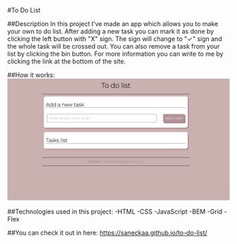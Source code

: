 #To Do List

##Description
In this project I've made an app which allows you to make your own to do list. After adding a new task you can mark it as done by clicking the left button with "X" sign. 
The sign will change to "✓" sign and the whole task will be crossed out. You can also remove a task from your list by clicking the bin button. 
For more information you can write to me by clicking the link at the bottom of the site.

##How it works:
![](https://github.com/saneckaA/to-do-list/blob/main/images/Animation-todolist.gif?raw=true)

##Technologies used in this project:
-HTML
-CSS
-JavaScript
-BEM
-Grid
-Flex

##You can check it out in here:
https://saneckaa.github.io/to-do-list/
